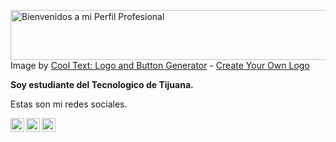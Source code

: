 <a href="https://cooltext.com"><img src="https://images.cooltext.com/5486772.png" width="1108" height="80" alt="Bienvenidos a mi Perfil Profesional" /></a>
<br />Image by <a href="https://cooltext.com">Cool Text: Logo and Button Generator</a> - <a href="https://cooltext.com/Edit-Logo?LogoID=3707274481">Create Your Own Logo</a>
              
**Soy estudiante del Tecnologico de Tijuana.**

Estas son mi redes sociales.

<a>
  <a href="https://www.reddit.com/user/Marco-Antonio97">
  <img align="left" alt=" Reddit" width="22px" src="https://cdn.jsdelivr.net/npm/simple-icons@v3/icons/reddit.svg" />
</a>
  <a>
     <a href="https://www.facebook.com/marcoantonio.rodriguezmedrano/">
  <img align="left" alt=" Reddit" width="22px" src="https://cdn.jsdelivr.net/npm/simple-icons@v3/icons/facebook.svg" />
    </a>
  <a href="https://drive.google.com/file/d/1HOuNAlxF4wgpYKzoZ-Q3SelvYTe5mEzn/view">
  <img align="left" alt="Pdf" width="22px" src="https://upload.wikimedia.org/wikipedia/commons/8/87/PDF_file_icon.svg" />
</a>
    
    
